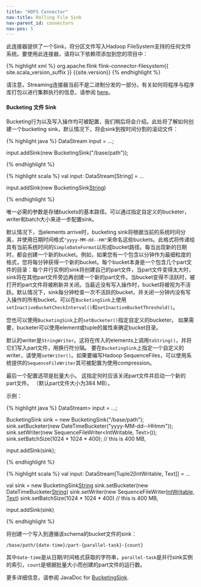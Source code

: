 ```yaml
---
title: "HDFS Connector"
nav-title: Rolling File Sink
nav-parent_id: connectors
nav-pos: 5
---
```

<!--
Licensed to the Apache Software Foundation (ASF) under one
or more contributor license agreements.  See the NOTICE file
distributed with this work for additional information
regarding copyright ownership.  The ASF licenses this file
to you under the Apache License, Version 2.0 (the
"License"); you may not use this file except in compliance
with the License.  You may obtain a copy of the License at

  http://www.apache.org/licenses/LICENSE-2.0

Unless required by applicable law or agreed to in writing,
software distributed under the License is distributed on an
"AS IS" BASIS, WITHOUT WARRANTIES OR CONDITIONS OF ANY
KIND, either express or implied.  See the License for the
specific language governing permissions and limitations
under the License.
-->

此连接器提供了一个Sink，将分区文件写入Hadoop FileSystem支持的任何文件系统。要使用此连接器，请将以下依赖项添加到您的项目中：

{% highlight xml %}
<dependency>
  <groupId>org.apache.flink</groupId>
  <artifactId>flink-connector-filesystem{{ site.scala_version_suffix }}</artifactId>
  <version>{{site.version}}</version>
</dependency>
{% endhighlight %}

请注意，Streaming连接器当前不是二进制分发的一部分。有关如何将程序与程序库打包以进行集群执行的信息，请参阅
[here]({{site.baseurl}}/dev/linking.html)。

#### Bucketing 文件 Sink

Bucketing行为以及写入操作均可被配置，我们稍后将会介绍。此处将了解如何创建一个bucketing sink，默认情况下，将会sink到按时间分割的滚动文件：

<div class="codetabs" markdown="1">
<div data-lang="java" markdown="1">
{% highlight java %}
DataStream<String> input = ...;

input.addSink(new BucketingSink<String>("/base/path"));

{% endhighlight %}
</div>
<div data-lang="scala" markdown="1">
{% highlight scala %}
val input: DataStream[String] = ...

input.addSink(new BucketingSink[String]("/base/path"))

{% endhighlight %}
</div>
</div>

唯一必需的参数是存储buckets的基本路径。可以通过指定自定义的bucketer，writer和batch大小来进一步配置sink。

默认情况下，当elements arrive时，bucketing sink将根据当前的系统时间分离，并使用日期时间格式`"yyyy-MM-dd--HH"`来命名这些buckets。此格式将传递给具有当前系统时间的`SimpleDateFormat`以形成bucket路径。每当出现新的日期时，都会创建一个新的bucket。例如，如果您有一个包含以分钟作为最细粒度的格式，您将每分钟获得一个新的bucket。每个bucket本身是一个包含几个part文件的目录：每个并行实例的sink将创建自己的part文件，当part文件变得太大时，sink将在其他part文件旁边再创建一个新的part文件。当bucket变得不活跃时，被打开的part文件将被刷新并关闭。当最近没有写入操作时，bucket将被视为不活跃。默认情况下，sink每分钟检查一次不活跃的bucket，并关闭一分钟内没有写入操作的所有bucket。可以在`BucketingSink`上使用`setInactiveBucketCheckInterval()`和`setInactiveBucketThreshold()`。

您也可以使用`BucketingSink`上的`setBucketer()`指定自定义的bucketer。 如果需要，bucketer可以使用element或tuple的属性来确定bucket目录。

默认的writer是`StringWriter`。这将在传入的elements上调用`toString()`，并将它们写入part文件，用换行符分隔。 要在`BucketingSink`上指定一个自定义的writer，请使用`setWriter()`。如果要编写Hadoop SequenceFiles，可以使用系统提供的`SequenceFileWriter`其可被配置为使用compression。

最后一个配置选项是批量大小。 这指定何时应该关闭part文件并启动一个新的part文件。 （默认part文件大小为384 MB）。

示例：

<div class="codetabs" markdown="1">
<div data-lang="java" markdown="1">
{% highlight java %}
DataStream<Tuple2<IntWritable,Text>> input = ...;

BucketingSink<String> sink = new BucketingSink<String>("/base/path");
sink.setBucketer(new DateTimeBucketer<String>("yyyy-MM-dd--HHmm"));
sink.setWriter(new SequenceFileWriter<IntWritable, Text>());
sink.setBatchSize(1024 * 1024 * 400); // this is 400 MB,

input.addSink(sink);

{% endhighlight %}
</div>
<div data-lang="scala" markdown="1">
{% highlight scala %}
val input: DataStream[Tuple2[IntWritable, Text]] = ...

val sink = new BucketingSink[String]("/base/path")
sink.setBucketer(new DateTimeBucketer[String]("yyyy-MM-dd--HHmm"))
sink.setWriter(new SequenceFileWriter[IntWritable, Text]())
sink.setBatchSize(1024 * 1024 * 400) // this is 400 MB,

input.addSink(sink)

{% endhighlight %}
</div>
</div>

将创建一个写入到遵循该schema的bucket文件的sink：

```
/base/path/{date-time}/part-{parallel-task}-{count}
```

其中`date-time`是从日期/时间格式获取的字符串，`parallel-task`是并行sink实例的索引，`count`是根据批量大小而创建的part文件的运行数。

更多详细信息，请参阅 JavaDoc for
[BucketingSink](http://flink.apache.org/docs/latest/api/java/org/apache/flink/streaming/connectors/fs/bucketing/BucketingSink.html).
